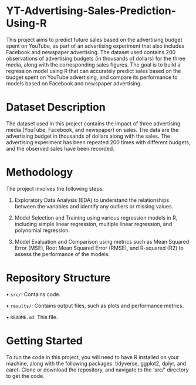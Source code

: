 # YT-Advertising-Sales-Prediction-Using-R
This project aims to predict future sales based on the advertising budget spent on YouTube, as part of an advertising experiment that also includes Facebook and newspaper advertising. The dataset used contains 200 observations of advertising budgets (in thousands of dollars) for the three media, along with the corresponding sales figures. The goal is to build a regression model using R that can accurately predict sales based on the budget spent on YouTube advertising, and compare its performance to models based on Facebook and newspaper advertising.

# Dataset Description
The dataset used in this project contains the impact of three advertising media (YouTube, Facebook, and newspaper) on sales. The data are the advertising budget in thousands of dollars along with the sales. The advertising experiment has been repeated 200 times with different budgets, and the observed sales have been recorded.
# Methodology

The project involves the following steps:

1. Exploratory Data Analysis (EDA) to understand the relationships between the variables and identify any outliers or missing values.

2. Model Selection and Training using various regression models in R, including simple linear regression, multiple linear regression, and polynomial regression.

3. Model Evaluation and Comparison using metrics such as Mean Squared Error (MSE), Root Mean Squared Error (RMSE), and R-squared (R2) to assess the performance of the models.


# Repository Structure

• `src/`: Contains code.

• `results/`: Contains output files, such as plots and performance metrics.

• `README.md`: This file.

# Getting Started

To run the code in this project, you will need to have R installed on your machine, along with the following packages: tidyverse, ggplot2, dplyr, and caret. Clone or download the repository, and navigate to the 'src/' directory to get the code.
